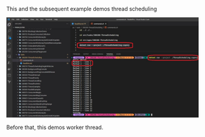 
This and the subsequent example demos thread scheduling

![Thread Scheduling](./images/20ThreadScheduling20.jpg)

Before that, this demos worker thread.

